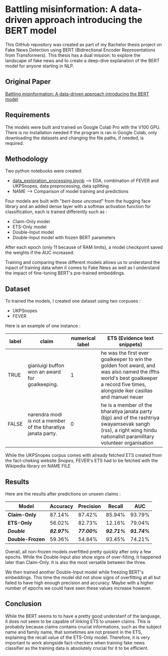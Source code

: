 
# Battling misinformation: A data-driven approach introducing the BERT model  

This GitHub repository was created as part of my Bachelor thesis project on Fake News Detection using BERT (Bidirectional Encoder Representations from Transformers). This thesis has a dual mission: to explore the landscape of fake news and to create a deep-dive explanation of the BERT model for anyone starting in NLP.  

## Original Paper

[Battling misinformation: A data-driven approach introducing the BERT model](https://linktodocumentation)

## Requirements

The models were built and trained on Google Colab Pro with the V100 GPU. There is no installation needed if the program is ran in Google Colab, only downloading the datasets and changing the file paths, if needed, is required.

## Methodology

Two python notebooks were created:
-  [data_exploration_processing.ipynb](https://github.com/halimyoussef/FakeNewsClassifier-BERT/blob/main/Data_Exploration_Processing.ipynb) --> EDA, combination of FEVER and UKPSnopes, data preprocessing, data splitting
-  NAME --> Comparison of model training and predictions

Four models are built with "_bert-base uncased_" from the hugging face library and an added dense layer with a softmax activation function for classification, each is trained differently such as :

- Claim-Only model
- ETS-Only model
- Double-Input model
- Double-Input model with frozen BERT parameters

After each epoch (only 11 because of RAM limits), a model checkpoint saved the weights if the AUC increased.

Training and comparing these different models allows us to understand the inpact of training data when it comes to Fake News as well as I understand the impact of fine-tuning BERT's pre-trained embeddings. 

## Dataset

To trained the models, I created one dataset using two corpuses :
- UKPSnopes
- FEVER

Here is an example of one instance :

| label | claim | numerical label | ETS (Evidence text snippets)|
| --- | --- | --- | --- |
| TRUE | gianluigi buffon won an award for goalkeeping. | 1 | he was the first ever goalkeeper to win the golden foot award, and was also named the iffhs world's best goalkeeper a record five times, alongside iker casillas and manuel neuer |
|FALSE|narendra modi is not a member of the bharatiya janata party.|0| he is a member of the bharatiya janata party (bjp) and of the rashtriya swayamsevak sangh (rss), a right wing hindu nationalist paramilitary volunteer organisation|

While the UKPSnopes corpus comes with already fetched ETS created from the fact-cheking website _Snopes_, FEVER's ETS had to be fetched with the Wikipedia library on NAME FILE 

## Results

Here are the results after predictions on unseen claims :

| Model | Accuracy | Precision | Recall | AUC |
|---|---|---|---|---|
| **Claim-Only** | 87.14% | 87.42% | 85.94% | 93.79% |
| **ETS-Only** | 56.02% | 82.73% | 12.16% | 79.04% |
| __**_Double_**__ | ___82.97%___ | ___77.00%___ | ___92.71%___ | ___91.74%___ |
| **Double-Frozen** | 59.36% | 54.84% | 93.45% | 74.21% |

Overall, all non-frozen models overfitted pretty quickly after only a few epochs. While the Double-Input also show signs of over-fiiting, it happened later than Claim-Only. It is also the most versatile between the three. 

We then trained another Double-Input model while freezing BERT's embeddings. This time the model did not show signs of overfitting at all but failed to have high enough precision and accuracy. Maybe with a higher number of epochs we could have seen these values increase however.

## Conclusion

While the BERT seems to to have a pretty good understanf of the language, it does not seem to be capable of linking ETS to unseen claims. This is probabily because claims contains crucial informations, such as the subject name and family name, that sometimes are not present in the ETS, explaining the recall value of the ETS-Only model. Therefore, it is very important to work alongside fact-checkers when training fake news classifier as the training data is absolutely crucial for it to be efficient.
